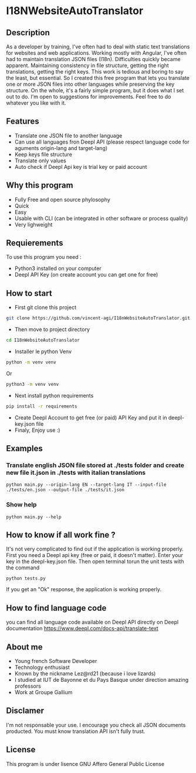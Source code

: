 # I18NWebsiteAutoTranslator
## Description
As a developer by training, I've often had to deal with static text translations for websites and web applications. Working mostly with Angular, I've often had to maintain translation JSON files (I18n). 
Difficulties quickly became apparent. Maintaining consistency in file structure, getting the right translations, getting the right keys. This work is tedious and boring to say the least, but essential.
So I created this free program that lets you translate one or more JSON files into other languages while preserving the key structure.
On the whole, it's a fairly simple program, but it does what I set out to do. I'm open to suggestions for improvements.
Feel free to do whatever you like with it.

## Features
- Translate one JSON file to another language
- Can use all languages fron Deepl API (please respect language code for aguments origin-lang and target-lang)
- Keep keys file structure
- Translate only values
- Auto check if Deepl Api key is trial key or paid account

## Why this program
- Fully Free and open source phylosophy
- Quick
- Easy
- Usable with CLI (can be integrated in other software or process quality)
- Very lighweight

## Requierements
To use this program you need :
- Python3 installed on your computer
- Deepl API Key (on create account you can get one for free)

## How to start
- First git clone this project 
```bash 
git clone https://github.com/vincent-agi/I18nWebsiteAutoTranslator.git
```
- Then move to project directory 
```bash 
cd I18nWebsiteAutoTranslator
```
- Installer le python Venv
```bash
python -m venv venv
```
Or
```bash
python3 -m venv venv
```
- Next install python requirements 
```bash 
pip install -r requirements
```
- Create Deepl Account to get free (or paid) API Key and put it in deepl-key.json file
- Finaly, Enjoy use :)

## Examples
### Translate english JSON file stored at ./tests folder and create new file it.json in ./tests with italian translations
```
python main.py --origin-lang EN --target-lang IT --input-file ./tests/en.json --output-file ./tests/it.json
```
### Show help
```
python main.py --help
```

## How to know if all work fine ?
It's not very complicated to find out if the application is working properly. First you need a Deepl api key (free or paid, it doesn't matter). Enter your key in the deepl-key.json file. Then open terminal torun the unit tests with the command
```
python tests.py
```
If you get an "Ok" response, the application is working properly.

## How to find language code
you can find all language code available on Deepl API directly on Deepl documentation
https://www.deepl.com/docs-api/translate-text

## About me
- Young french Software Developer
- Technology enthusiast
- Known by the nickname Lez@rd21 (because i love lizards)
- I studied at IUT de Bayonne et du Pays Basque under direction amazing professors
- Work at Groupe Gallium

## Disclamer
I'm not responsable your use.
I encourage you check all JSON documents producted. You must know translation API isn't fully trust.

## License
This program is under lisence GNU Affero General Public License
